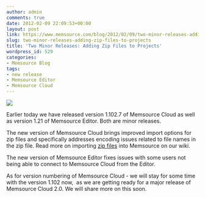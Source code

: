 ```yaml
---
author: admin
comments: true
date: 2012-02-09 22:09:53+00:00
layout: post
link: https://www.memsource.com/blog/2012/02/09/two-minor-releases-adding-zip-files-to-projects/
slug: two-minor-releases-adding-zip-files-to-projects
title: 'Two Minor Releases: Adding Zip Files to Projects'
wordpress_id: 529
categories:
- Memsource Blog
tags:
- new release
- Memsource Editor
- Memsource Cloud
---
```


[![](/wp-content/uploads/2012/02/winzip-icon.jpg)](/wp-content/uploads/2012/02/winzip-icon.jpg)

Earlier today we have released version 1.102.7 of Memsource Cloud as well as version 1.21 of Memsource Editor. Both are minor releases.

The new version of Memsource Cloud brings improved import options for zip files and specifically addresses encoding issues related to file names in the zip file. Read more on importing [zip files](http://wiki.memsource.com/wiki/Zip_Files) into Memsource on our wiki.<!-- more -->

The new version of Memsource Editor fixes issues with some users not being able to connect to Memsource Cloud from the Editor.

As for version numbering of Memsource Cloud - we will stay for some time with the version 1.102 now,  as we are getting ready for a major release of Memsource Cloud 2.0. We will share more on this soon.

